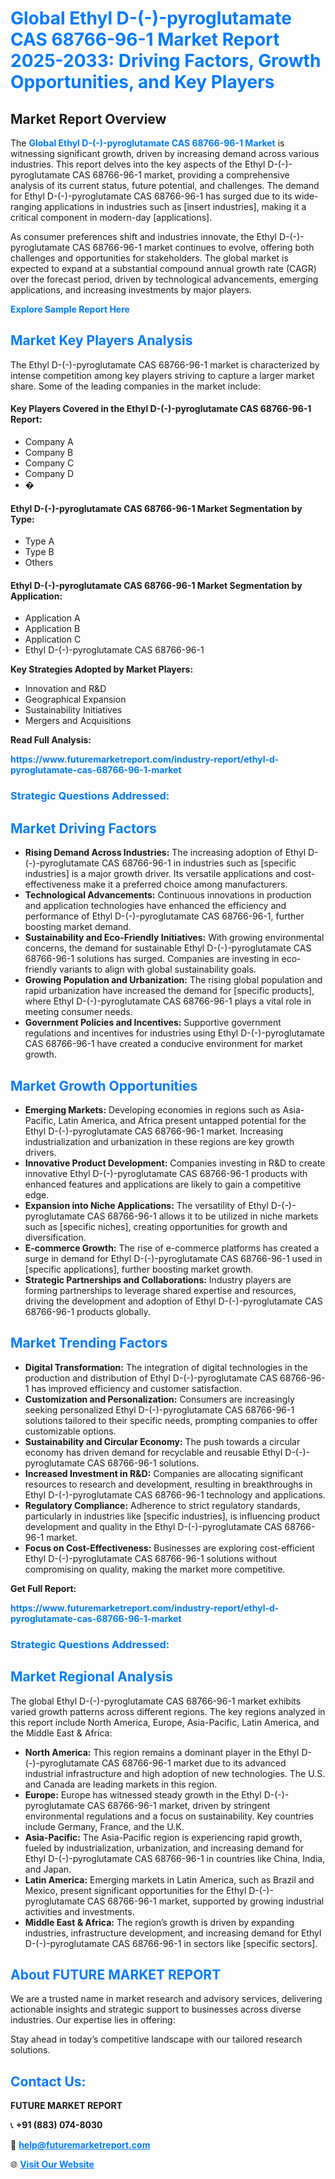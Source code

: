 <h1 style="color: #007BFF;">Global Ethyl D-(-)-pyroglutamate CAS 68766-96-1 Market Report 2025-2033: Driving Factors, Growth Opportunities, and Key Players</h1>

<section id="overview">
<h2>Market Report Overview</h2>
<p>The <a href="https://www.futuremarketreport.com/industry-report/ethyl-d-pyroglutamate-cas-68766-96-1-market" style="color: #007BFF; text-decoration: none;"><strong>Global Ethyl D-(-)-pyroglutamate CAS 68766-96-1 Market</strong></a> is witnessing significant growth, driven by increasing demand across various industries. This report delves into the key aspects of the Ethyl D-(-)-pyroglutamate CAS 68766-96-1 market, providing a comprehensive analysis of its current status, future potential, and challenges. The demand for Ethyl D-(-)-pyroglutamate CAS 68766-96-1 has surged due to its wide-ranging applications in industries such as [insert industries], making it a critical component in modern-day [applications].</p>
<p>As consumer preferences shift and industries innovate, the Ethyl D-(-)-pyroglutamate CAS 68766-96-1 market continues to evolve, offering both challenges and opportunities for stakeholders. The global market is expected to expand at a substantial compound annual growth rate (CAGR) over the forecast period, driven by technological advancements, emerging applications, and increasing investments by major players.</p>
</section>

<section id="overview">
<p><a href="https://www.futuremarketreport.com/request-sample/reportId=116479" style="color: #007BFF; text-decoration: none;"><strong>Explore Sample Report Here</strong></a></p>
</section>

<section id="key-players">
<h2 style="color: #007BFF;">Market Key Players Analysis</h2>
<p>The Ethyl D-(-)-pyroglutamate CAS 68766-96-1 market is characterized by intense competition among key players striving to capture a larger market share. Some of the leading companies in the market include:</p>
<h4>Key Players Covered in the Ethyl D-(-)-pyroglutamate CAS 68766-96-1 Report:</h4>
<ul><li>Company A</li><li>Company B</li><li>Company C</li><li>Company D</li><li>�</li></ul>
<h4>Ethyl D-(-)-pyroglutamate CAS 68766-96-1 Market Segmentation by Type:</h4>
<ul><li>Type A</li><li>Type B</li><li>Others</li></ul>

<h4>Ethyl D-(-)-pyroglutamate CAS 68766-96-1 Market Segmentation by Application:</h4>
<ul><li>Application A</li><li>Application B</li><li>Application C</li><li>Ethyl D-(-)-pyroglutamate CAS 68766-96-1</li></ul>
<p><strong>Key Strategies Adopted by Market Players:</strong></p>
<ul>
<li>Innovation and R&D</li>
<li>Geographical Expansion</li>
<li>Sustainability Initiatives</li>
<li>Mergers and Acquisitions</li>
</ul>
</section>

<section>
<p><strong>Read Full Analysis: </strong></p><a href="https://www.futuremarketreport.com/industry-report/ethyl-d-pyroglutamate-cas-68766-96-1-market" style="color: #007BFF; text-decoration: none;"><strong>https://www.futuremarketreport.com/industry-report/ethyl-d-pyroglutamate-cas-68766-96-1-market</strong></a>
<h3 style="color: #007BFF;">Strategic Questions Addressed:</h3>
</section>

<section id="driving-factors">
<h2 style="color: #007BFF;">Market Driving Factors</h2>
<ul>
<li><strong>Rising Demand Across Industries:</strong> The increasing adoption of Ethyl D-(-)-pyroglutamate CAS 68766-96-1 in industries such as [specific industries] is a major growth driver. Its versatile applications and cost-effectiveness make it a preferred choice among manufacturers.</li>
<li><strong>Technological Advancements:</strong> Continuous innovations in production and application technologies have enhanced the efficiency and performance of Ethyl D-(-)-pyroglutamate CAS 68766-96-1, further boosting market demand.</li>
<li><strong>Sustainability and Eco-Friendly Initiatives:</strong> With growing environmental concerns, the demand for sustainable Ethyl D-(-)-pyroglutamate CAS 68766-96-1 solutions has surged. Companies are investing in eco-friendly variants to align with global sustainability goals.</li>
<li><strong>Growing Population and Urbanization:</strong> The rising global population and rapid urbanization have increased the demand for [specific products], where Ethyl D-(-)-pyroglutamate CAS 68766-96-1 plays a vital role in meeting consumer needs.</li>
<li><strong>Government Policies and Incentives:</strong> Supportive government regulations and incentives for industries using Ethyl D-(-)-pyroglutamate CAS 68766-96-1 have created a conducive environment for market growth.</li>
</ul>
</section>

<section id="growth-opportunities">
<h2 style="color: #007BFF;">Market Growth Opportunities</h2>
<ul>
<li><strong>Emerging Markets:</strong> Developing economies in regions such as Asia-Pacific, Latin America, and Africa present untapped potential for the Ethyl D-(-)-pyroglutamate CAS 68766-96-1 market. Increasing industrialization and urbanization in these regions are key growth drivers.</li>
<li><strong>Innovative Product Development:</strong> Companies investing in R&D to create innovative Ethyl D-(-)-pyroglutamate CAS 68766-96-1 products with enhanced features and applications are likely to gain a competitive edge.</li>
<li><strong>Expansion into Niche Applications:</strong> The versatility of Ethyl D-(-)-pyroglutamate CAS 68766-96-1 allows it to be utilized in niche markets such as [specific niches], creating opportunities for growth and diversification.</li>
<li><strong>E-commerce Growth:</strong> The rise of e-commerce platforms has created a surge in demand for Ethyl D-(-)-pyroglutamate CAS 68766-96-1 used in [specific applications], further boosting market growth.</li>
<li><strong>Strategic Partnerships and Collaborations:</strong> Industry players are forming partnerships to leverage shared expertise and resources, driving the development and adoption of Ethyl D-(-)-pyroglutamate CAS 68766-96-1 products globally.</li>
</ul>
</section>

<section id="trending-factors">
<h2 style="color: #007BFF;">Market Trending Factors</h2>
<ul>
<li><strong>Digital Transformation:</strong> The integration of digital technologies in the production and distribution of Ethyl D-(-)-pyroglutamate CAS 68766-96-1 has improved efficiency and customer satisfaction.</li>
<li><strong>Customization and Personalization:</strong> Consumers are increasingly seeking personalized Ethyl D-(-)-pyroglutamate CAS 68766-96-1 solutions tailored to their specific needs, prompting companies to offer customizable options.</li>
<li><strong>Sustainability and Circular Economy:</strong> The push towards a circular economy has driven demand for recyclable and reusable Ethyl D-(-)-pyroglutamate CAS 68766-96-1 solutions.</li>
<li><strong>Increased Investment in R&D:</strong> Companies are allocating significant resources to research and development, resulting in breakthroughs in Ethyl D-(-)-pyroglutamate CAS 68766-96-1 technology and applications.</li>
<li><strong>Regulatory Compliance:</strong> Adherence to strict regulatory standards, particularly in industries like [specific industries], is influencing product development and quality in the Ethyl D-(-)-pyroglutamate CAS 68766-96-1 market.</li>
<li><strong>Focus on Cost-Effectiveness:</strong> Businesses are exploring cost-efficient Ethyl D-(-)-pyroglutamate CAS 68766-96-1 solutions without compromising on quality, making the market more competitive.</li>
</ul>
</section>

<section>
<p><strong>Get Full Report: </strong></p><a href="https://www.futuremarketreport.com/industry-report/ethyl-d-pyroglutamate-cas-68766-96-1-market" style="color: #007BFF; text-decoration: none;"><strong>https://www.futuremarketreport.com/industry-report/ethyl-d-pyroglutamate-cas-68766-96-1-market</strong></a>
<h3 style="color: #007BFF;">Strategic Questions Addressed:</h3>
</section>


<section id="regional-analysis">
<h2 style="color: #007BFF;">Market Regional Analysis</h2>
<p>The global Ethyl D-(-)-pyroglutamate CAS 68766-96-1 market exhibits varied growth patterns across different regions. The key regions analyzed in this report include North America, Europe, Asia-Pacific, Latin America, and the Middle East & Africa:</p>
<ul>
<li><strong>North America:</strong> This region remains a dominant player in the Ethyl D-(-)-pyroglutamate CAS 68766-96-1 market due to its advanced industrial infrastructure and high adoption of new technologies. The U.S. and Canada are leading markets in this region.</li>
<li><strong>Europe:</strong> Europe has witnessed steady growth in the Ethyl D-(-)-pyroglutamate CAS 68766-96-1 market, driven by stringent environmental regulations and a focus on sustainability. Key countries include Germany, France, and the U.K.</li>
<li><strong>Asia-Pacific:</strong> The Asia-Pacific region is experiencing rapid growth, fueled by industrialization, urbanization, and increasing demand for Ethyl D-(-)-pyroglutamate CAS 68766-96-1 in countries like China, India, and Japan.</li>
<li><strong>Latin America:</strong> Emerging markets in Latin America, such as Brazil and Mexico, present significant opportunities for the Ethyl D-(-)-pyroglutamate CAS 68766-96-1 market, supported by growing industrial activities and investments.</li>
<li><strong>Middle East & Africa:</strong> The region’s growth is driven by expanding industries, infrastructure development, and increasing demand for Ethyl D-(-)-pyroglutamate CAS 68766-96-1 in sectors like [specific sectors].</li>
</ul>
</section>

<footer>
<h2 style="color: #007BFF;">About FUTURE MARKET REPORT</h2>
<p>We are a trusted name in market research and advisory services, delivering actionable insights and strategic support to businesses across diverse industries. Our expertise lies in offering:</p>

<p>Stay ahead in today’s competitive landscape with our tailored research solutions.</p>

<h2 style="color: #007BFF;">Contact Us:</h2>
<p><strong>FUTURE MARKET REPORT</strong></p>
<p>📞 <strong>+91 (883) 074-8030</strong></p>
<p>📧 <strong><a href="mailto:help@futuremarketreport.com" style="color: #007BFF;">help@futuremarketreport.com</a></strong></p>
<p>🌐 <strong><a href="https://www.futuremarketreport.com/" style="color: #007BFF;">Visit Our Website</a></strong></p>
</footer>